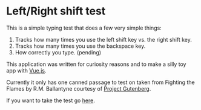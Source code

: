 # Left/Right shift test

This is a simple typing test that does a few very simple things:

1. Tracks how many times you use the left shift key vs. the right shift key.
1. Tracks how many times you use the backspace key.
1. How correctly you type. (pending)

This application was written for curiosity reasons and to make a silly toy app with [Vue.js](https://vuejs.org/).

Currently it only has one canned passage to test on taken from Fighting the Flames by R.M. Ballantyne courtesy of [Project Gutenberg](https://www.gutenberg.org/).

If you want to take the test go [here](https://kschow.github.io/left-right-shift-test/).
